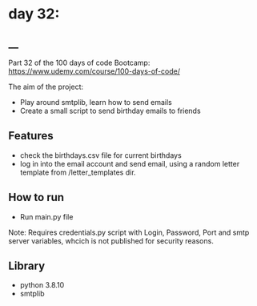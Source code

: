 # day 32:
## __

Part 32 of the 100 days of code Bootcamp:  
https://www.udemy.com/course/100-days-of-code/

The aim of the project:
- Play around smtplib, learn how to send emails
- Create a small script to send birthday emails to friends


## Features
- check the birthdays.csv file for current birthdays
- log in into the email account and send email, using a random letter template
from /letter_templates dir.

## How to run

 - Run main.py file

Note: Requires credentials.py script with Login, Password, Port and smtp server variables, whcich is not published for
security reasons.

## Library

- python 3.8.10
- smtplib
